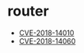 # router
- [CVE-2018-14010](https://cve.mitre.org/cgi-bin/cvename.cgi?name=CVE-2018-14010)
- [CVE-2018-14060](https://cve.mitre.org/cgi-bin/cvename.cgi?name=CVE-2018-14060)
